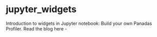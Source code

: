 # jupyter_widgets
Introduction to widgets in Jupyter notebook: Build your own Panadas Profiler.
Read the blog here - 
